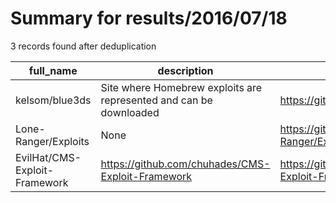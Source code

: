 
# Summary for results/2016/07/18
    
3 records found after deduplication

| full_name | description | html_url | matched_list | matched_count | pushed_at | size | stargazers_count | language | forks_count |
|-------------------------------|--------------------------------------------------------------------|--------------------------------------------------|----------------|-----------------|---------------------------|--------|--------------------|------------|---------------|
| kelsom/blue3ds | Site where Homebrew exploits are represented and can be downloaded | https://github.com/kelsom/blue3ds | ['exploit'] | 1 | 2016-07-18 22:04:41+00:00 | 11 | 0 | CSS | 0 |
| Lone-Ranger/Exploits | None | https://github.com/Lone-Ranger/Exploits | ['exploit'] | 1 | 2016-07-18 04:07:39+00:00 | 0 | 0 | | 0 |
| EvilHat/CMS-Exploit-Framework | https://github.com/chuhades/CMS-Exploit-Framework | https://github.com/EvilHat/CMS-Exploit-Framework | ['exploit'] | 1 | 2016-07-18 15:13:59+00:00 | 464 | 0 | Python | 2 |
